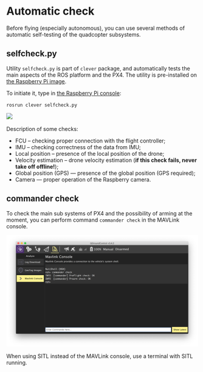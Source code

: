 # Automatic check

Before flying (especially autonomous), you can use several methods of automatic self-testing of the quadcopter subsystems.

## <span>selfcheck</span>.py

Utility `selfcheck.py` is part of `clever` package, and automatically tests the main aspects of the ROS platform and the PX4. The utility is pre-installed on [the Raspberry Pi image](image.md).

To initiate it, type in [the Raspberry Pi console](ssh.md):

```(bash)
rosrun clever selfcheck.py
```

<img src="../assets/selfcheck.png">

Description of some checks:

* FCU – checking proper connection with the flight controller;
* IMU – checking correctness of the data from IMU;
* Local position – presence of the local position of the drone;
* Velocity estimation – drone velocity estimation (**if this check fails, never take off offline!**);
* Global position (GPS) — presence of the global position (GPS required);
* Camera — proper operation of the Raspberry camera.

## commander check

To check the main sub systems of PX4 and the possibility of arming at the moment, you can perform command `commander check` in the MAVLink console.

<img src="../assets/commander-check.png">

When using SITL instead of the MAVLink console, use a terminal with SITL running.
